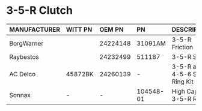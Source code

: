 # 3-5-R Clutch

| MANUFACTURER | WITT PN | OEM PN | PN | DESCRIPTION | QTY |
| :- | :- | :- | :- | :- | :- |
| BorgWarner |  | 24224148 | 31091AM | 3-5-R Friction | 4 |
| Raybestos |  | 24232499 | 511187 | 3-5-R Steel | 4 |
| AC Delco | 45872BK | 24260139 | - | 3-5-R and 4-5-6 Snap Ring Kit | 1 |
| Sonnax | - | - | 104548-01 | High Capacity 3-5-R Ring | 1 |